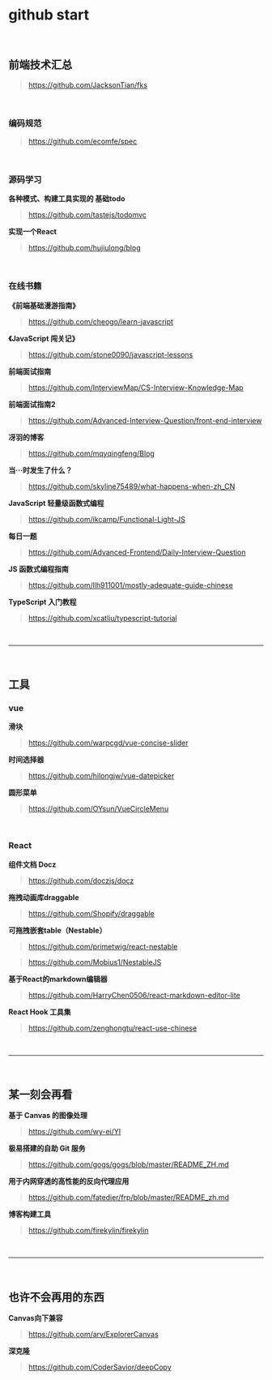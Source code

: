 # github start

<br>

## 前端技术汇总

> https://github.com/JacksonTian/fks

<br>

### 编码规范

> https://github.com/ecomfe/spec

<br>

### 源码学习

**各种模式、构建工具实现的 基础todo**

> https://github.com/tastejs/todomvc

**实现一个React**

> https://github.com/hujiulong/blog



<br>

### 在线书籍

**《前端基础漫游指南》**

> https://github.com/cheogo/learn-javascript

**《JavaScript 闯关记》**

> https://github.com/stone0090/javascript-lessons

**前端面试指南**

> https://github.com/InterviewMap/CS-Interview-Knowledge-Map

**前端面试指南2**

> https://github.com/Advanced-Interview-Question/front-end-interview

**冴羽的博客**

> https://github.com/mqyqingfeng/Blog

**当···时发生了什么？**

> https://github.com/skyline75489/what-happens-when-zh_CN

**JavaScript 轻量级函数式编程**

> https://github.com/ikcamp/Functional-Light-JS

**每日一题**

> https://github.com/Advanced-Frontend/Daily-Interview-Question

**JS 函数式编程指南**

> https://github.com/llh911001/mostly-adequate-guide-chinese

**TypeScript 入门教程**

> https://github.com/xcatliu/typescript-tutorial

<br>

---

<br>



## 工具

### vue

**滑块**

> https://github.com/warpcgd/vue-concise-slider

**时间选择器**

> https://github.com/hilongjw/vue-datepicker

**圆形菜单**

> https://github.com/OYsun/VueCircleMenu

<br>

### React

**组件文档 Docz**

> https://github.com/doczjs/docz

**拖拽动画库draggable**

> https://github.com/Shopify/draggable

**可拖拽嵌套table（Nestable）**

> https://github.com/primetwig/react-nestable

> https://github.com/Mobius1/NestableJS

**基于React的markdown编辑器**

> https://github.com/HarryChen0506/react-markdown-editor-lite

**React Hook 工具集**

> https://github.com/zenghongtu/react-use-chinese

<br>

---

<br>



## 某一刻会再看

**基于 Canvas 的图像处理**

> https://github.com/wy-ei/YI

**极易搭建的自助 Git 服务**

> https://github.com/gogs/gogs/blob/master/README_ZH.md

**用于内网穿透的高性能的反向代理应用**

> https://github.com/fatedier/frp/blob/master/README_zh.md

**博客构建工具**

> https://github.com/firekylin/firekylin

<br>

---

<br>

## 也许不会再用的东西

**Canvas向下兼容**

> https://github.com/arv/ExplorerCanvas

**深克隆**

> https://github.com/CoderSavior/deepCopy
